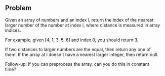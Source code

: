 ## Problem

Given an array of numbers and an index i, return the index of the nearest larger number of the number at index i, 
where distance is measured in array indices.

For example, given [4, 1, 3, 5, 6] and index 0, you should return 3.

If two distances to larger numbers are the equal, then return any one of them. 
If the array at i doesn't have a nearest larger integer, then return null.

Follow-up: If you can preprocess the array, can you do this in constant time?